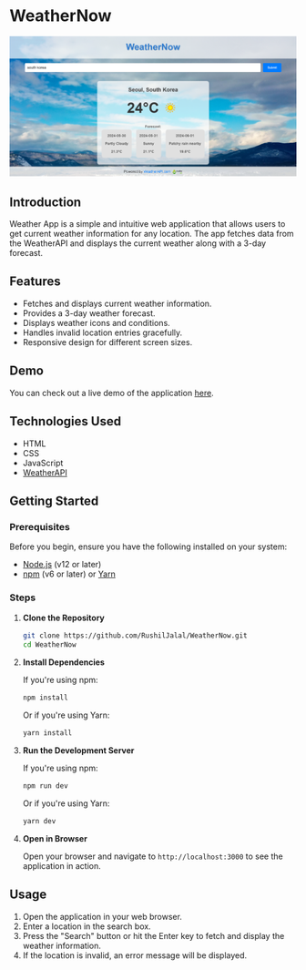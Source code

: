 # WeatherNow

![Weather App](./imgs/ss.png)


## Introduction

Weather App is a simple and intuitive web application that allows users to get current weather information for any location. The app fetches data from the WeatherAPI and displays the current weather along with a 3-day forecast.

## Features

- Fetches and displays current weather information.
- Provides a 3-day weather forecast.
- Displays weather icons and conditions.
- Handles invalid location entries gracefully.
- Responsive design for different screen sizes.

## Demo

You can check out a live demo of the application [here](https://rushil-weathernow.netlify.app/).

## Technologies Used

- HTML
- CSS
- JavaScript
- [WeatherAPI](https://www.weatherapi.com/)

## Getting Started

### Prerequisites

Before you begin, ensure you have the following installed on your system:

- [Node.js](https://nodejs.org/en/) (v12 or later)
- [npm](https://www.npmjs.com/) (v6 or later) or [Yarn](https://yarnpkg.com/)

### Steps

1. **Clone the Repository**

    ```sh
    git clone https://github.com/RushilJalal/WeatherNow.git
    cd WeatherNow
    ```

2. **Install Dependencies**

    If you're using npm:

    ```sh
    npm install
    ```

    Or if you're using Yarn:

    ```sh
    yarn install
    ```

3. **Run the Development Server**

    If you're using npm:

    ```sh
    npm run dev
    ```

    Or if you're using Yarn:

    ```sh
    yarn dev
    ```

4. **Open in Browser**

    Open your browser and navigate to `http://localhost:3000` to see the application in action.



## Usage

1. Open the application in your web browser.
2. Enter a location in the search box.
3. Press the "Search" button or hit the Enter key to fetch and display the weather information.
4. If the location is invalid, an error message will be displayed.
